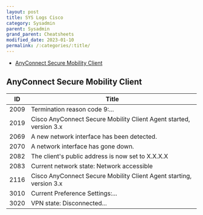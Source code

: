 ```yaml
---
layout: post
title: SYS Logs Cisco
category: Sysadmin
parent: Sysadmin
grand_parent: Cheatsheets
modified_date: 2023-01-10
permalink: /:categories/:title/
---
```


<!-- vscode-markdown-toc -->
* [AnyConnect Secure Mobility Client](#AnyConnectSecureMobilityClient)

<!-- vscode-markdown-toc-config
	numbering=false
	autoSave=true
	/vscode-markdown-toc-config -->
<!-- /vscode-markdown-toc -->

## <a name='AnyConnectSecureMobilityClient'></a>AnyConnect Secure Mobility Client

| ID | Title |
|----|-------|
| 2009 | Termination reason code 9:...|
| 2019 | Cisco AnyConnect Secure Mobility Client Agent started, version 3.x|
| 2069 | A new network interface has been detected.|
| 2070 | A network interface has gone down.|
| 2082 | The client's public address is now set to X.X.X.X|
| 2083 | Current network state: Network accessible|
| 2116 | Cisco AnyConnect Secure Mobility Client Agent starting, version 3.x|
| 3010 | Current Preference Settings:...|
| 3020 | VPN state: Disconnected...|
